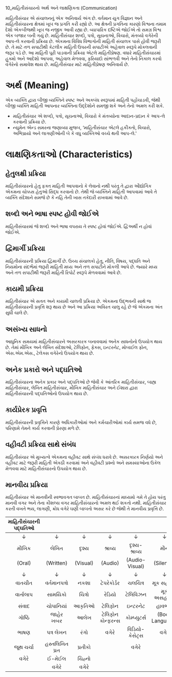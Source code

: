 10_માહિતીસંચારનો અર્થ અને લાક્ષણિકતા
(Communication)

માહિતીસંંચાર એ સંચાલનનું એક અનિવાર્ય અંગ છે. વર્તમાન યુગ વિજ્ઞાન અને માહિતીસંંચારના ક્ષેત્રમાં ખૂબ જ પ્રગતિ કરી રહ્યો છે. આ ક્ષેત્રની પ્રગતિના કારણો વિશ્વના તમામ દેશો એકબીજથી ખૂબ જ નજીક આવી રહ્યા છે. વ્યાપારિક દષ્ટિએ જોઈએ તો સમગ્ર વિશ્વ એક બજાર બની ગયું છે. માહિતીસંંચાર શબ્દો, પત્રો, સૂચનાઓ, વિચારો, મંતવ્યો વગેરેની આપ-લે કરવાની પ્રક્રિયા છે. એકમના વિવિધ વિભાગોની માહિતી સંચાલક પાસે હોવી જરૂરી છે. તે માટે તળ સપાટીથી કેટલીક માહિતી ઉપરની સપાટીએ અહેવાલ સ્વરૂપે મોકલવાની જરૂર પડે છે. આ માહિતી પૂરી પાડવાની પ્રક્રિયા એટલે માહિતીપ્રેષણ. વધારે માહિતીસંંચારમાં હુક્મો અને આદેશો આપવા, અહેવાલ મેળવવા, ફરિયાદો સાંભળવી અને તેનો નિકાલ કરવો વગેરેનો સમાવેશ થાય છે. માહિતીસંંચાર માટે માહિતીપ્રેષણ અનિવાર્ય છે.

# અર્થ (Meaning)

એક વ્યક્તિ દ્વારા બીજી વ્યક્તિને સ્પષ્ટ અને અક્બંધ સ્વરૂપમાં માહિતી પહોંચાડવી, જેથી બીજી વ્યક્તિ માહિતી આપનાર વ્યક્તિના ઉદ્દેશોને સમજી શકે અને તેનો અમલ કરી શકે.

*   માહિતીસંંચાર એ શબ્દો, પત્રો, સૂચનાઓ, વિચારો કે મંતવ્યોના આદાન-પ્રદાન કે આપ-લે કરવાની પ્રક્રિયા છે.
*   ન્યુમેન એન્ડ સમરના જણાવ્યા મુજબ, ‘માહિતીસંંચાર એટલે હકીકતો, વિચારો, અભિપ્રાયો અને લાગણીઓની બે કે વધુ વ્યક્તિઓ વચ્ચે થતી આપ-લે.'

# લાક્ષણિકતાઓ (Characteristics)

## હેતુલક્ષી પ્રક્રિયા

માહિતીસંંચારનો હેતુ ફક્ત માહિતી આપવાનો કે લેવાનો નથી પરંતુ તે દ્વારા ઔદ્યોગિક એકમના ચોક્કસ હેતુઓ સિદ્ધ કરવાનો છે. તેથી જે વ્યક્તિને માહિતી આપવામાં આવે તે વ્યક્તિ સંદેશાને સમજે છે કે નહિ તેની ખાસ તકેદારી રાખવામાં આવે છે.

## શબ્દો અને ભાષા સ્પષ્ટ હોવી જોઈએ

માહિતીસંંચારમાં જે શબ્દો અને ભાષા વપરાય તે સ્પષ્ટ હોવાં જોઈએ. દ્વિઅર્થી ન હોવાં જોઈએ.

## દ્વિમાર્ગી પ્રક્રિયા

માહિતીસંંચારની પ્રક્રિયા દ્વિમાર્ગી છે. ઉચ્ચ સંચાલકો હેતુ, નીતિ, વિષય, પદ્ધતિ અને નિયમોના સંદર્ભમાં જરૂરી માહિતી મધ્ય અને તળ સપાટીને મોકલી આપે છે. જ્યારે મધ્ય અને તળ સપાટીથી જરૂરી માહિતી રિપોર્ટ સ્વરૂપે મેળવવામાં આવે છે.

## કાયમી પ્રક્રિયા

માહિતીસંંચાર એ સતત અને કાયમી ચાલતી પ્રક્રિયા છે. એકમના ઉદ્ભવની સાથે જ માહિતીસંંચારની પ્રવૃત્તિ શરૂ થાય છે અને આ પ્રક્રિયા અવિરત ચાલુ રહે છે જે એકમના અંત સુધી ચાલે છે.

## અસંખ્ય સાધનો

આધુનિક સમયમાં માહિતીસંંચારને અસરકારક બનાવવામાં અનેક સાધનોનો ઉપયોગ થાય છે. તેમાં મૌખિક અને લેખિત સંદેશાઓ, ટેલિફોન, ફેક્સ, ઇન્ટરનેટ, મોબાઈલ ફોન, એસ.એમ.એસ., ટેલેક્સ વગેરેનો ઉપયોગ થાય છે.

## અનેક પ્રકારો અને પદ્ઘતિઓ

માહિતીસંંચારના અનેક પ્રકાર અને પદ્ઘતિઓ છે જેવી કે આંતરિક માહિતીસંંચાર, બાહ્ય માહિતીસંંચાર, લેખિત માહિતીસંંચાર, મૌખિક માહિતીસંંચાર અને ઈશારા દ્વારા માહિતીસંંચારની પદ્ઘતિઓનો ઉપયોગ થાય છે.

## કાર્યપ્રેરક પ્રવૃત્તિ

માહિતીસંંચારની પ્રવૃત્તિને કારણે અધિકારીઓમાં અને કર્મચારીઓમાં કાર્ય સમજ વધે છે, પરિણામે તેમને કાર્ય કરવાની પ્રેરણા મળે છે.

## વહીવટી પ્રક્રિયા સાથે સંબંધ

માહિતીસંંચાર એ મુખ્યત્વે એકમના વહીવટ સાથે સંબંધ ધરાવે છે. અસરકારક નિર્ણયો અને વહીવટ માટે જરૂરી માહિતી એકઠી કરવામાં અને વહીવટી પ્રશ્નો અને સમસ્યાઓના ઉકેલ મેળવવા માટે માહિતીસંંચારનો ઉપયોગ થાય છે.

## માનવીય પ્રક્રિયા

માહિતીસંંચાર એ માનવીની સ્વભાવગત બાબત છે. માહિતીસંંચારનાં માધ્યમો ગમે તે હોય પરંતુ માનવી વગર અને તેના કૌશલ્ય વગર માહિતીસંંચારનો અમલ થઈ શકતો નથી. માહિતીસંંચાર કરતી વખતે ભય, લાગણી, ક્રોધ વગેરે ઘણી બાબતો અસર કરે છે જેથી તે માનવીય પ્રવૃત્તિ છે.

| માહિતીસંંચારની પદ્ઘતિઓ |  |  |  |  |  |
| :---: | :---: | :---: | :---: | :---: | :---: |
| ↓ | ↓ | ↓ | ↓ | ↓ | ↓ |
| મૌખિક | લેખિત | દૃશ્ય | શ્રાવ્ય | દૃશ્ય-શ્રાવ્ય | મૌન |
| (Oral) | (Written) | (Visual) | (Audio) | (Audio-Visual) | (Silence) |
| ↓ | ↓ | ↓ | ↓ | ↓ | ↓ |
| વાતચીત | વર્તમાનપત્રો | નકશા | ટેપરેકોર્ડર | ચલચિત્ર | મૂક સહમતિ |
| વાર્તાલાપ | સામયિકો | ચિત્રો | રેડિયો | ટેલિવિઝન | મૂક અસહમતિ |
| સંવાદ | ચોપાનિયાં | આકૃતિઓ | ટેલિફોન | ઇન્ટરનેટ | હાવભાવ |
| ગોષ્ઠિ | જાહેર ખબર | આલેખ | ટેલિફોન કોન્ફરન્સ | કોમ્પ્યુટર્સ | (Body Language) |
| ભાષણ | પત્ર લેખન | રંગો | વગેરે | વિડિયો-કેસેટ્સ | વગેરે |
| જૂથ ચર્ચા | હસ્તલિખિત પ્રત | પ્રતીકો |  | વગેરે |  |
| વગેરે | ઈ-મેઈલ | ચિહ્નો |  |  |  |
|  | વગેરે | વગેરે |  |  |  |
